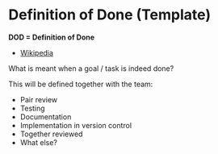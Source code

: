 # Definition of Done (Template)

**DOD = Definition of Done** 

* [Wikipedia](https://en.wikipedia.org/wiki/Scrum_(software_development)#Definition_of_done_(DoD))


What is meant when a goal / task is indeed done?

This will be defined together with the team:

* Pair review
* Testing
* Documentation
* Implementation in version control
* Together reviewed
* What else?
